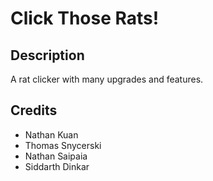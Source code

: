 # Click Those Rats!

## Description
A rat clicker with many upgrades and features.

## Credits
* Nathan Kuan
* Thomas Snycerski
* Nathan Saipaia
* Siddarth Dinkar
